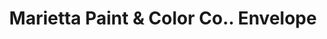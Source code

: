 ---
doi: 10.7916/D8ZK6TRN
date_other: '1904'
date_other_textual: '1904'
form: printed ephemera
genre:
- Envelopes
name:
- Marietta Paint & Color Co.
object_in_context_url: https://biggert.cul.columbia.edu/items/view/ave_biggert_01310
subject_hierarchical_geographic:
- Marietta, Ohio, United States
subject_name:
- Marietta Paint & Color Co.
title: Marietta Paint & Color Co.. Envelope
sort_title: Marietta Paint & Color Co.. Envelope
call_number: ave_biggert_01310
coordinates:
- 39.416666666666664,-81.45
pid: ave_biggert_01310
identifiers: ave_biggert_01310
thumbnail: https://derivativo-3.library.columbia.edu/iiif/2/ldpd:343106/full/!256,256/0/native.jpg
permalink: "/items/ave_biggert_01310/"
layout: iiif-image-page
---